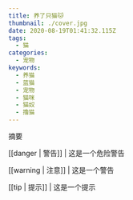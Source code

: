 ```yaml
---
title: 养了只猫🐱
thumbnail: ./cover.jpg
date: 2020-08-19T01:41:32.115Z
tags:
  - 猫
categories:
  - 宠物
keywords:
  - 养猫
  - 蓝猫
  - 宠物
  - 猫咪
  - 猫奴
  - 撸猫
---
```


摘要
<!-- more -->

[[danger | 警告]]
| 这是一个危险警告

[[warning | 注意]]
| 这是一个警告

[[tip | 提示]]
| 这是一个提示
